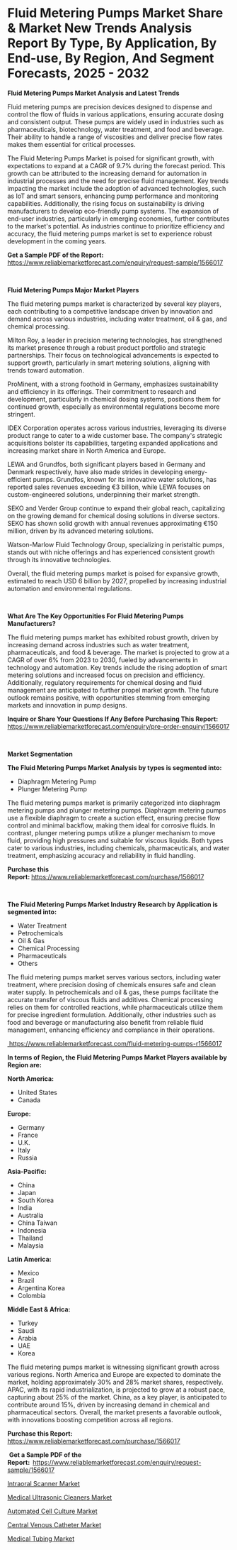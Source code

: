 <p><h1>Fluid Metering Pumps Market Share & Market New Trends Analysis Report By Type, By Application, By End-use, By Region, And Segment Forecasts, 2025 - 2032</h1></p><p><strong>Fluid Metering Pumps Market Analysis and Latest Trends</strong></p>
<p><p>Fluid metering pumps are precision devices designed to dispense and control the flow of fluids in various applications, ensuring accurate dosing and consistent output. These pumps are widely used in industries such as pharmaceuticals, biotechnology, water treatment, and food and beverage. Their ability to handle a range of viscosities and deliver precise flow rates makes them essential for critical processes.</p><p>The Fluid Metering Pumps Market is poised for significant growth, with expectations to expand at a CAGR of 9.7% during the forecast period. This growth can be attributed to the increasing demand for automation in industrial processes and the need for precise fluid management. Key trends impacting the market include the adoption of advanced technologies, such as IoT and smart sensors, enhancing pump performance and monitoring capabilities. Additionally, the rising focus on sustainability is driving manufacturers to develop eco-friendly pump systems. The expansion of end-user industries, particularly in emerging economies, further contributes to the market's potential. As industries continue to prioritize efficiency and accuracy, the fluid metering pumps market is set to experience robust development in the coming years.</p></p>
<p><strong>Get a Sample PDF of the Report:&nbsp;</strong> <a href="https://www.reliablemarketforecast.com/enquiry/request-sample/1566017?utm_campaign=3094&utm_medium=2&utm_source=Github&utm_content=ia&utm_term=08042025&utm_id=fluid-metering-pumps">https://www.reliablemarketforecast.com/enquiry/request-sample/1566017</a></p>
<p>&nbsp;</p>
<p><strong>Fluid Metering Pumps Major Market Players</strong></p>
<p><p>The fluid metering pumps market is characterized by several key players, each contributing to a competitive landscape driven by innovation and demand across various industries, including water treatment, oil & gas, and chemical processing.</p><p>Milton Roy, a leader in precision metering technologies, has strengthened its market presence through a robust product portfolio and strategic partnerships. Their focus on technological advancements is expected to support growth, particularly in smart metering solutions, aligning with trends toward automation.</p><p>ProMinent, with a strong foothold in Germany, emphasizes sustainability and efficiency in its offerings. Their commitment to research and development, particularly in chemical dosing systems, positions them for continued growth, especially as environmental regulations become more stringent.</p><p>IDEX Corporation operates across various industries, leveraging its diverse product range to cater to a wide customer base. The company's strategic acquisitions bolster its capabilities, targeting expanded applications and increasing market share in North America and Europe.</p><p>LEWA and Grundfos, both significant players based in Germany and Denmark respectively, have also made strides in developing energy-efficient pumps. Grundfos, known for its innovative water solutions, has reported sales revenues exceeding €3 billion, while LEWA focuses on custom-engineered solutions, underpinning their market strength.</p><p>SEKO and Verder Group continue to expand their global reach, capitalizing on the growing demand for chemical dosing solutions in diverse sectors. SEKO has shown solid growth with annual revenues approximating €150 million, driven by its advanced metering solutions.</p><p>Watson-Marlow Fluid Technology Group, specializing in peristaltic pumps, stands out with niche offerings and has experienced consistent growth through its innovative technologies.</p><p>Overall, the fluid metering pumps market is poised for expansive growth, estimated to reach USD 6 billion by 2027, propelled by increasing industrial automation and environmental regulations.</p></p>
<p>&nbsp;</p>
<p><strong>What Are The Key Opportunities For Fluid Metering Pumps Manufacturers?</strong></p>
<p><p>The fluid metering pumps market has exhibited robust growth, driven by increasing demand across industries such as water treatment, pharmaceuticals, and food & beverage. The market is projected to grow at a CAGR of over 6% from 2023 to 2030, fueled by advancements in technology and automation. Key trends include the rising adoption of smart metering solutions and increased focus on precision and efficiency. Additionally, regulatory requirements for chemical dosing and fluid management are anticipated to further propel market growth. The future outlook remains positive, with opportunities stemming from emerging markets and innovation in pump designs.</p></p>
<p><strong>Inquire or Share Your Questions If Any Before Purchasing This Report:</strong> <a href="https://www.reliablemarketforecast.com/enquiry/pre-order-enquiry/1566017?utm_campaign=3094&utm_medium=2&utm_source=Github&utm_content=ia&utm_term=08042025&utm_id=fluid-metering-pumps">https://www.reliablemarketforecast.com/enquiry/pre-order-enquiry/1566017</a></p>
<p>&nbsp;</p>
<p><strong>Market Segmentation</strong></p>
<p><strong>The Fluid Metering Pumps Market Analysis by types is segmented into:</strong></p>
<p><ul><li>Diaphragm Metering Pump</li><li>Plunger Metering Pump</li></ul></p>
<p><p>The fluid metering pumps market is primarily categorized into diaphragm metering pumps and plunger metering pumps. Diaphragm metering pumps use a flexible diaphragm to create a suction effect, ensuring precise flow control and minimal backflow, making them ideal for corrosive fluids. In contrast, plunger metering pumps utilize a plunger mechanism to move fluid, providing high pressures and suitable for viscous liquids. Both types cater to various industries, including chemicals, pharmaceuticals, and water treatment, emphasizing accuracy and reliability in fluid handling.</p></p>
<p><strong>Purchase this Report:&nbsp;</strong><a href="https://www.reliablemarketforecast.com/purchase/1566017?utm_campaign=3094&utm_medium=2&utm_source=Github&utm_content=ia&utm_term=08042025&utm_id=fluid-metering-pumps">https://www.reliablemarketforecast.com/purchase/1566017</a></p>
<p>&nbsp;</p>
<p><strong>The Fluid Metering Pumps Market Industry Research by Application is segmented into:</strong></p>
<p><ul><li>Water Treatment</li><li>Petrochemicals</li><li>Oil & Gas</li><li>Chemical Processing</li><li>Pharmaceuticals</li><li>Others</li></ul></p>
<p><p>The fluid metering pumps market serves various sectors, including water treatment, where precision dosing of chemicals ensures safe and clean water supply. In petrochemicals and oil & gas, these pumps facilitate the accurate transfer of viscous fluids and additives. Chemical processing relies on them for controlled reactions, while pharmaceuticals utilize them for precise ingredient formulation. Additionally, other industries such as food and beverage or manufacturing also benefit from reliable fluid management, enhancing efficiency and compliance in their operations.</p></p>
<p><a href="https://www.reliablemarketforecast.com/fluid-metering-pumps-r1566017?utm_campaign=3094&utm_medium=2&utm_source=Github&utm_content=ia&utm_term=08042025&utm_id=fluid-metering-pumps">&nbsp;https://www.reliablemarketforecast.com/fluid-metering-pumps-r1566017</a></p>
<p><strong>In terms of Region, the Fluid Metering Pumps Market Players available by Region are:</strong></p>
<p>
    <p> <strong> North America: </strong>
        <ul>
            <li>United States</li>
            <li>Canada</li>
        </ul>
        </p> 
    <p> <strong> Europe: </strong>
        <ul>
            <li>Germany</li>
            <li>France</li>
            <li>U.K.</li>
            <li>Italy</li>
            <li>Russia</li>
        </ul>
        </p> 
    <p> <strong> Asia-Pacific: </strong>
        <ul>
            <li>China</li>
            <li>Japan</li>
            <li>South Korea</li>
            <li>India</li>
            <li>Australia</li>
            <li>China Taiwan</li>
            <li>Indonesia</li>
            <li>Thailand</li>
            <li>Malaysia</li>
        </ul>
        </p> 
    <p> <strong> Latin America: </strong>
        <ul>
            <li>Mexico</li>
            <li>Brazil</li>
            <li>Argentina Korea</li>
            <li>Colombia</li>
        </ul>
        </p> 
    <p> <strong> Middle East & Africa: </strong>
        <ul>
            <li>Turkey</li>
            <li>Saudi</li>
            <li>Arabia</li>
            <li>UAE</li>
            <li>Korea</li>
        </ul>
    </p>
    </p>
<p><p>The fluid metering pumps market is witnessing significant growth across various regions. North America and Europe are expected to dominate the market, holding approximately 30% and 28% market shares, respectively. APAC, with its rapid industrialization, is projected to grow at a robust pace, capturing about 25% of the market. China, as a key player, is anticipated to contribute around 15%, driven by increasing demand in chemical and pharmaceutical sectors. Overall, the market presents a favorable outlook, with innovations boosting competition across all regions.</p></p>
<p><strong>Purchase this Report: </strong><a href="https://www.reliablemarketforecast.com/purchase/1566017?utm_campaign=3094&utm_medium=2&utm_source=Github&utm_content=ia&utm_term=08042025&utm_id=fluid-metering-pumps">https://www.reliablemarketforecast.com/purchase/1566017</a></p>
<p>&nbsp;<strong>Get a Sample PDF of the Report:&nbsp;&nbsp;</strong><a href="https://www.reliablemarketforecast.com/enquiry/request-sample/1566017?utm_campaign=3094&utm_medium=2&utm_source=Github&utm_content=ia&utm_term=08042025&utm_id=fluid-metering-pumps">https://www.reliablemarketforecast.com/enquiry/request-sample/1566017</a></p>
<p><strong></strong></p>
<p><p><a href="https://www.linkedin.com/pulse/intraoral-scanner-market-dynamics-projections-2025-2032-tk1sc?utm_campaign=3094&utm_medium=2&utm_source=Github&utm_content=ia&utm_term=08042025&utm_id=fluid-metering-pumps">Intraoral Scanner Market</a></p><p><a href="https://www.linkedin.com/pulse/medical-ultrasonic-cleaners-market-pulse-99-expansion-anwlc?utm_campaign=3094&utm_medium=2&utm_source=Github&utm_content=ia&utm_term=08042025&utm_id=fluid-metering-pumps">Medical Ultrasonic Cleaners Market</a></p><p><a href="https://www.linkedin.com/pulse/comprehensive-automated-cell-culture-market-report-size-ak1rc?utm_campaign=3094&utm_medium=2&utm_source=Github&utm_content=ia&utm_term=08042025&utm_id=fluid-metering-pumps">Automated Cell Culture Market</a></p><p><a href="https://www.linkedin.com/pulse/global-central-venous-catheter-market-size-trends-analysis-regional-ujrtc?utm_campaign=3094&utm_medium=2&utm_source=Github&utm_content=ia&utm_term=08042025&utm_id=fluid-metering-pumps">Central Venous Catheter Market</a></p><p><a href="https://www.linkedin.com/pulse/estimating-medical-tubing-market-size-future-growth-potential-htqlc?utm_campaign=3094&utm_medium=2&utm_source=Github&utm_content=ia&utm_term=08042025&utm_id=fluid-metering-pumps">Medical Tubing Market</a></p></p>